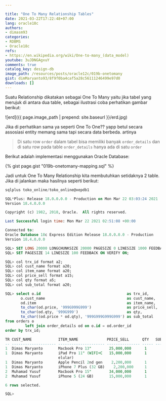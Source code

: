 ```yaml
---

title: "One To Many Relationship Tables"
date: 2021-03-22T17:22:48+07:00
lang: oracle18c
authors:
- dimasm93
categories:
- RDBMS
- Oracle18c
refs: 
- https://en.wikipedia.org/wiki/One-to-many_(data_model)
youtube: 3uJDNGAgxuY
comments: true
catalog_key: design-db
image_path: /resources/posts/oracle12c/019b-onetomany
gist: dimMaryanto93/8f9f0ba4caf5a28c56111246499e97d0
downloads: []
---
```


Suatu Relationship dikatakan sebagai One To Many yaitu jika tabel yang merujuk di antara dua table, sebagai ilustrasi coba perhatikan gambar berikut:

<!--more-->

![erd]({{ page.image_path | prepend: site.baseurl }}/erd.jpg)

Jika di perhatikan sama ya seperti One To One?? yapp betul secara assosiasi entity memang sama tapi secara data berbeda. artinya 

> Di satu row `order` dalam tabel bisa memiliki banyak `order_details` dan di satu row pada table `order_details` hanya ada di satu `order`

Berikut adalah implementasi menggunakan Oracle Database:

{% gist page.gist "019b-onetomany-mapping.sql" %}

Jadi untuk One To Many Relationship kita membutuhkan setidaknya 2 table. Jika di jalankan maka hasilnya seperti berikut:

```sql
sqlplus toko_online/toko_online@xepdb1

SQL*Plus: Release 18.0.0.0.0 - Production on Mon Mar 22 03:03:24 2021
Version 18.4.0.0.0

Copyright (c) 1982, 2018, Oracle.  All rights reserved.

Last Successful login time: Mon Mar 22 2021 02:51:08 +00:00

Connected to:
Oracle Database 18c Express Edition Release 18.0.0.0.0 - Production
Version 18.4.0.0.0

SQL> SET LONG 20000 LONGCHUNKSIZE 20000 PAGESIZE 0 LINESIZE 1000 FEEDBACK OFF VERIFY OFF TRIMSPOOL ON;
SQL> SET PAGESIZE 14 LINESIZE 100 FEEDBACK ON VERIFY ON;

SQL> col trx_id format a2;
SQL> col cust_name format a20;
SQL> col item_name format a20;
SQL> col price_sell format a15;
SQL> col qty format a5;
SQL> col sub_total format a20;

SQL> select o.id                                       as trx_id,
       o.cust_name                                     as cust_name,
       od.item                                         as item_name,
       to_char(od.price, '999G999G999')                as price_sell,
       to_char(od.qty, '999G999')                      as qty,
       to_char((od.price * od.qty), '999G999G999G999') as sub_total
from orders o
         left join order_details od on o.id = od.order_id
order by trx_id;

TR CUST_NAME            ITEM_NAME             PRICE_SELL      QTY   SUB_TOTAL
-- -------------------- --------------------- --------------- ----- --------------------
1  Dimas Maryanto       Macbook Pro 13"        25,000,000      1          25,000,000
1  Dimas Maryanto       iPad Pro 11" (WIFI+C   15,000,000      1          15,000,000
                        elular)                                
1  Dimas Maryanto       Apple Pencil 2nd gen    2,200,000      1           2,200,000
1  Dimas Maryanto       iPhone 7 Plus (32 GB)    2,200,000     1           2,200,000
2  Muhamad Yusuf        Macbook Pro 15"        34,000,000      1          34,000,000
2  Muhamad Yusuf        iPhone 5 (24 GB)       15,000,000      1          15,000,000

6 rows selected.

SQL>                                               
```